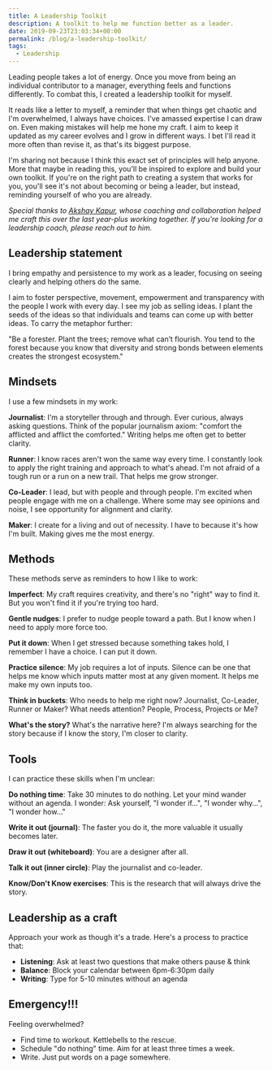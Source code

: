 ```yaml
---
title: A Leadership Toolkit
description: A toolkit to help me function better as a leader.
date: 2019-09-23T23:03:34+00:00
permalink: /blog/a-leadership-toolkit/
tags:
  - Leadership
---
```


Leading people takes a lot of energy. Once you move from being an individual contributor to a manager, everything feels and functions differently. To combat this, I created a leadership toolkit for myself.

It reads like a letter to myself, a reminder that when things get chaotic and I'm overwhelmed, I always have choices. I've amassed expertise I can draw on. Even making mistakes will help me hone my craft. I aim to keep it updated as my career evolves and I grow in different ways. I bet I'll read it more often than revise it, as that's its biggest purpose.

I'm sharing not because I think this exact set of principles will help anyone. More that maybe in reading this, you'll be inspired to explore and build your own toolkit. If you're on the right path to creating a system that works for you, you'll see it's not about becoming or being a leader, but instead, reminding yourself of who you are already.

_Special thanks to_ [_Akshay Kapur_](http://www.akshaykapur.net)_, whose coaching and collaboration helped me craft this over the last year-plus working together. If you're looking for a leadership coach, please reach out to him._

## Leadership statement

I bring empathy and persistence to my work as a leader, focusing on seeing clearly and helping others do the same.

I aim to foster perspective, movement, empowerment and transparency with the people I work with every day. I see my job as selling ideas. I plant the seeds of the ideas so that individuals and teams can come up with better ideas. To carry the metaphor further:

"Be a forester. Plant the trees; remove what can’t flourish. You tend to the forest because you know that diversity and strong bonds between elements creates the strongest ecosystem."

## Mindsets

I use a few mindsets in my work:

**Journalist**: I'm a storyteller through and through. Ever curious, always asking questions. Think of the popular journalism axiom: "comfort the afflicted and afflict the comforted." Writing helps me often get to better clarity.

**Runner**: I know races aren't won the same way every time. I constantly look to apply the right training and approach to what's ahead. I'm not afraid of a tough run or a run on a new trail. That helps me grow stronger.

**Co-Leader**: I lead, but with people and through people. I'm excited when people engage with me on a challenge. Where some may see opinions and noise, I see opportunity for alignment and clarity.

**Maker**: I create for a living and out of necessity. I have to because it's how I'm built. Making gives me the most energy.

## Methods

These methods serve as reminders to how I like to work:

**Imperfect**: My craft requires creativity, and there's no "right" way to find it. But you won't find it if you're trying too hard.

**Gentle nudges**: I prefer to nudge people toward a path. But I know when I need to apply more force too.

**Put it down**: When I get stressed because something takes hold, I remember I have a choice. I can put it down.

**Practice silence**: My job requires a lot of inputs. Silence can be one that helps me know which inputs matter most at any given moment. It helps me make my own inputs too.

**Think in buckets**: Who needs to help me right now? Journalist, Co-Leader, Runner or Maker? What needs attention? People, Process, Projects or Me?

**What's the story?** What's the narrative here? I'm always searching for the story because if I know the story, I'm closer to clarity.

## Tools

I can practice these skills when I'm unclear:

**Do nothing time**: Take 30 minutes to do nothing. Let your mind wander without an agenda.
I wonder: Ask yourself, "I wonder if…", "I wonder why…", "I wonder how…"

**Write it out (journal)**: The faster you do it, the more valuable it usually becomes later.

**Draw it out (whiteboard)**: You are a designer after all.

**Talk it out (inner circle)**: Play the journalist and co-leader.

**Know/Don't Know exercises**: This is the research that will always drive the story.

## Leadership as a craft

Approach your work as though it's a trade. Here's a process to practice that:

* **Listening**: Ask at least two questions that make others pause & think
* **Balance**: Block your calendar between 6pm-6:30pm daily
* **Writing**: Type for 5-10 minutes without an agenda

## Emergency!!!

Feeling overwhelmed?

* Find time to workout. Kettlebells to the rescue.
* Schedule "do nothing" time. Aim for at least three times a week.
* Write. Just put words on a page somewhere.
